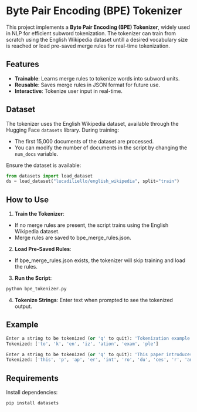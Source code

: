 # Byte Pair Encoding (BPE) Tokenizer

This project implements a **Byte Pair Encoding (BPE) Tokenizer**, widely used in NLP for efficient subword tokenization. The tokenizer can train from scratch using the English Wikipedia dataset untill a desired vocabulary size is reached or load pre-saved merge rules for real-time tokenization.

## Features
- **Trainable**: Learns merge rules to tokenize words into subword units.
- **Reusable**: Saves merge rules in JSON format for future use.
- **Interactive**: Tokenize user input in real-time.

## Dataset
The tokenizer uses the English Wikipedia dataset, available through the Hugging Face `datasets` library. During training:
- The first 15,000 documents of the dataset are processed.
- You can modify the number of documents in the script by changing the `num_docs` variable.

Ensure the dataset is available:
```python
from datasets import load_dataset
ds = load_dataset("lucadiliello/english_wikipedia", split="train")
```
## How to Use
1. **Train the Tokenizer**:
- If no merge rules are present, the script trains using the English Wikipedia dataset.
- Merge rules are saved to bpe_merge_rules.json.

2. **Load Pre-Saved Rules**:
- If bpe_merge_rules.json exists, the tokenizer will skip training and load the rules.

3. **Run the Script**:
  ```python
  python bpe_tokenizer.py
  ```
4. **Tokenize Strings**: Enter text when prompted to see the tokenized output.

## Example
```python
Enter a string to be tokenized (or 'q' to quit): 'Tokenization example'
Tokenized: ['to', 'k', 'en', 'iz', 'ation', 'exam', 'ple']
```
```python
Enter a string to be tokenized (or 'q' to quit): 'This paper introduces Random Multimodel Deep Learning'
Tokenized: ['this', 'p', 'ap', 'er', 'int', 'ro', 'du', 'ces', 'r', 'and', 'om', 'm', 'ul', 'tim', 'o', 'de', 'l', 'de', 'ep', 'le', 'ar', 'ning']
```
## Requirements
Install dependencies:
```python
pip install datasets
```



